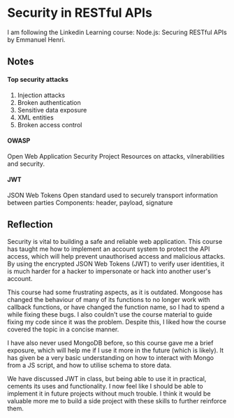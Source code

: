 # Security in RESTful APIs

I am following the Linkedin Learning course: Node.js: Securing RESTful APIs by Emmanuel Henri.


## Notes

#### Top security attacks
1. Injection attacks
2. Broken authentication
3. Sensitive data exposure
4. XML entities
5. Broken access control

#### OWASP
Open Web Application Security Project
Resources on attacks, vilnerabilities and security.

#### JWT
JSON Web Tokens
Open standard used to securely transport information between parties
Components: header, payload, signature


## Reflection

Security is vital to building a safe and reliable web application. This course has taught me how to implement an account system to protect the API access, which will help prevent unauthorised access and malicious attacks. By using the encrypted JSON Web Tokens (JWT) to verify user identities, it is much harder for a hacker to impersonate or hack into another user's account.

This course had some frustrating aspects, as it is outdated. Mongoose has changed the behaviour of many of its functions to no longer work with callback functions, or have changed the function name, so I had to spend a while fixing these bugs. I also couldn't use the course material to guide fixing my code since it was the problem. Despite this, I liked how the course covered the topic in a concise manner.

I have also never used MongoDB before, so this course gave me a brief exposure, which will help me if I use it more in the future (which is likely). It has given be a very basic understanding on how to interact with Mongo from a JS script, and how to utilise schema to store data.

We have discussed JWT in class, but being able to use it in practical, cements its uses and functionality. I now feel like I should be able to implement it in future projects without much trouble. I think it would be valuable more me to build a side project with these skills to further reinforce them.

